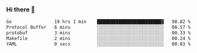 ### Hi there 👋

<!--
**yeya24/yeya24** is a ✨ _special_ ✨ repository because its `README.md` (this file) appears on your GitHub profile.

Here are some ideas to get you started:

- 🔭 I’m currently working on ...
- 🌱 I’m currently learning ...
- 👯 I’m looking to collaborate on ...
- 🤔 I’m looking for help with ...
- 💬 Ask me about ...
- 📫 How to reach me: ...
- 😄 Pronouns: ...
- ⚡ Fun fact: ...
-->

<!--START_SECTION:waka-->

```txt
Go                19 hrs 1 min    ████████████████████████▓   98.82 %
Protocol Buffer   6 mins          ░░░░░░░░░░░░░░░░░░░░░░░░░   00.57 %
protobuf          3 mins          ░░░░░░░░░░░░░░░░░░░░░░░░░   00.33 %
Makefile          2 mins          ░░░░░░░░░░░░░░░░░░░░░░░░░   00.24 %
YAML              0 secs          ░░░░░░░░░░░░░░░░░░░░░░░░░   00.03 %
```

<!--END_SECTION:waka-->
